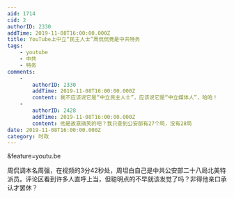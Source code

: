 ```yaml
---
aid: 1714
cid: 2
authorID: 2330
addTime: 2019-11-08T16:00:00.000Z
title: YouTube上中立“民主人士”周侃侃竟是中共特务
tags:
    - youtube
    - 中共
    - 特务
comments:
    -
        authorID: 2330
        addTime: 2019-11-08T16:00:00.000Z
        content: 我不应该说它是“中立民主人士”，应该说它是“中立媒体人”，哈哈！
    -
        authorID: 2428
        addTime: 2019-11-08T16:00:00.000Z
        content: 他是故意搞笑的吧？我只查到公安部有27个局，没有28局
date: 2019-11-08T16:00:00.000Z
category: 时政
---
```


&feature=youtu.be

周侃调本名周强，在视频的3分42秒处，周坦白自己是中共公安部二十八局北美特派员。评论区看到许多人直呼上当，但聪明点的不早就该发觉了吗？非得他亲口承认才罢休？
